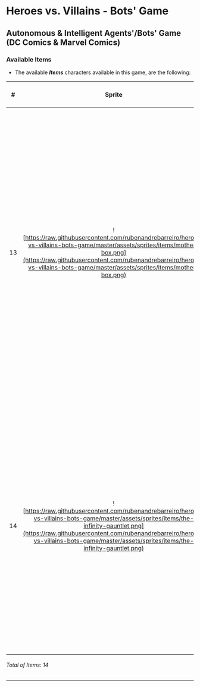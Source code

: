 # Heroes vs. Villains - Bots' Game
## Autonomous & Intelligent Agents'/Bots' Game (DC Comics & Marvel Comics)

### Available Items

* The available **_Items_** characters available in this game, are the following:

| #  | Sprite  | Name      | Increase Stamina [0-100] | Increase Wisdom [0-100] | Increase Strength [0-100]   | Increase Velocity [0-100]   | Description |
|:--:|:-------:|:---------:|:-------:|:------------:|:-------:|:-------:|:-----------:|
| 13  | ![https://raw.githubusercontent.com/rubenandrebarreiro/heroes-vs-villains-bots-game/master/assets/sprites/items/mother-box.png](https://raw.githubusercontent.com/rubenandrebarreiro/heroes-vs-villains-bots-game/master/assets/sprites/items/mother-box.png)       | **_Mother Box_** | **Inc. Lvl.:** ````100```` [![increase_stamina](http://progressed.io/bar/100)](https://github.com/rubenandrebarreiro/heroes-vs-villains-bots-game/)       | **Inc. Lvl.:** ````100```` [![increase_wisdom](http://progressed.io/bar/100)](https://github.com/rubenandrebarreiro/heroes-vs-villains-bots-game/)          | **Inc. Lvl.:** ````100```` [![increase_strength](http://progressed.io/bar/100)](https://github.com/rubenandrebarreiro/heroes-vs-villains-bots-game/)     | **Inc. Lvl.:** ````100```` [![increase_velocity](http://progressed.io/bar/100)](https://github.com/rubenandrebarreiro/heroes-vs-villains-bots-game/) | ```` 'Living Computer' typically found on New Genesis. The term 'Living Computer' should be understood as an approximation. It seems to be part living being, part highly developed machine. It looks like a small box, about the size of a Terran house brick at largest. It's generally thought to be sentient, miniaturized, portable supercomputer, although its true nature and origins are unknown. It possesses wondrous powers and abilities not understood even by their wearers. These range from teleportation (they can summon Boom Tubes) to energy manipulation! ```` [See more](https://en.wikipedia.org/wiki/Mother_Box) |
| 14  | ![https://raw.githubusercontent.com/rubenandrebarreiro/heroes-vs-villains-bots-game/master/assets/sprites/items/the-infinity-gauntlet.png](https://raw.githubusercontent.com/rubenandrebarreiro/heroes-vs-villains-bots-game/master/assets/sprites/items/the-infinity-gauntlet.png)       | **_The Infinity Gauntlet_** | N/A     | N/A          | N/A     | N/A      | ```` Cosmic artifact that grants the wearer complete mastery over the six Infinity Gems in it: Time, Space, Power, Soul, Mind, and Reality. The Gauntlet will also grant Omnipotence, Omniscience, and Omnipresence, along with all the various powers of the Gems themselves, to the bearer. It grants the wearer complete mastery over the Infinity Gems. The Infinity Gauntlet it's the strongest weapon of this game and grant the wearer, the capablity of end the game, at any moment! ```` [See more](https://en.wikipedia.org/wiki/The_Infinity_Gauntlet) |

###### Total of Items: 14

***